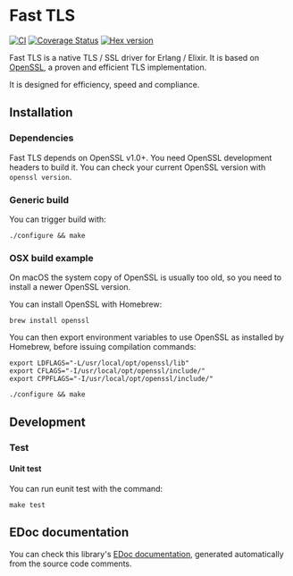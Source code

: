 # Fast TLS

[![CI](https://github.com/processone/fast_tls/actions/workflows/ci.yml/badge.svg?branch=master)](https://github.com/processone/fast_tls/actions/workflows/ci.yml)
[![Coverage Status](https://coveralls.io/repos/processone/fast_tls/badge.svg?branch=master&service=github)](https://coveralls.io/github/processone/fast_tls?branch=master)
[![Hex version](https://img.shields.io/hexpm/v/fast_tls.svg "Hex version")](https://hex.pm/packages/fast_tls)

Fast TLS is a native TLS / SSL driver for Erlang / Elixir. It is based
on [OpenSSL](https://www.openssl.org), a proven and efficient TLS
implementation.

It is designed for efficiency, speed and compliance.

## Installation

### Dependencies

Fast TLS depends on OpenSSL v1.0+. You need OpenSSL development
headers to build it. You can check your current OpenSSL version with `openssl version`.

### Generic build

You can trigger build with:

    ./configure && make

### OSX build example

On macOS the system copy of OpenSSL is usually too old, so you need to
install a newer OpenSSL version.

You can install OpenSSL with Homebrew:

    brew install openssl

You can then export environment variables to use OpenSSL as installed
by Homebrew, before issuing compilation commands:

    export LDFLAGS="-L/usr/local/opt/openssl/lib"
    export CFLAGS="-I/usr/local/opt/openssl/include/"
    export CPPFLAGS="-I/usr/local/opt/openssl/include/"

    ./configure && make

## Development

### Test

#### Unit test

You can run eunit test with the command:

    make test


## EDoc documentation

You can check this library's 
[EDoc documentation](edoc.html), 
generated automatically from the source code comments.
